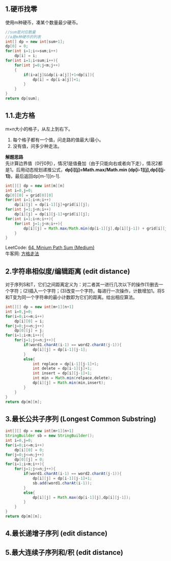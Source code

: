 ## **1.硬币找零**
使用m种硬币，凑某个数量最少硬币。
```java
//sum是对应数量
//a是m种硬币的列表
int[] dp = new int[sum+1];
dp[0] = 0;
for(int i=1;i<=sum;i++)
    dp[i] = i;
for(int i=1;i<sum;i++){
    for(int j=0;j<m;j++)
    {
        if(i>a[j]&&dp[i-a[j]]+1<dp[i]){
            dp[i] = dp[i-a[j]]+1;
        }
    }
}
return dp[sum];
```
## 1.1.走方格
m&times;n大小的格子，从左上到右下。
1. 每个格子都有一个值，问走路的值最大/最小。  
2. 没有值，问多少种走法。 
 
**解题思路**  
先计算边界值（0行0列），情况1是值叠加（由于只能向右或者向下走），情况2都是1。后用动态规划递推公式，**dp[i][j]=Math.max/Math.min (dp[i-1][j],dp[i][j-1])**，最后返回dp[m-1][n-1].
```java
int[][] dp = new int[m][n]
int i=0,j=0;
dp[0][0] = grid[0][0]
for(int i=1;i<n;i++)
    dp[i][j] = dp[i-1][j]+grid[i][j];
for(int j=1;j<n;i++)
    dp[i][j] = dp[i][j-1]+grid[i][j];
for(int i=1;i<n;i++){
    for(int j=1;j<n;i++){
        dp[i][j] = Math.max/Math.min(dp[i-1][j],dp[i][j-1]) + grid[i][j];
    }
}
```
LeetCode: [64. Minium Path Sum (Medium)](https://leetcode.com/problems/minimum-path-sum/)  
牛客网: [方格走法](https://www.nowcoder.com/questionTerminal/79b289947d854a759525dd937aa14762)  

## **2.字符串相似度/编辑距离 (edit distance)**
对于序列S和T，它们之间距离定义为：对二者其一进行几次以下的操作(1)删去一个字符；(2)插入一个字符；(3)改变一个字符。每进行一次操作，计数增加1。将S和T变为同一个字符串的最小计数即为它们的距离。给出相应算法。
```java
int[][] dp = new int[m+1][n+1]
int i=0,j=0;
for(i=0;i<=m;i++)
    dp[i][0] = i;
for(j=0;j<=n;j++)
    dp[0][j] = j;
for(i=1;i<m;i++){
    for(j=1;j<=n;j++){
        if(word1.charAt(i-1) == word2.charAt(j-1)){
            dp[i][j] = dp[i-1][j-1];
        }
        else{
            int replace = dp[i-1][j-1]+1;
            int delete = dp[i-1][j]+1;
            int insert = dp[i][j-1]+1;
            int min = Math.min(relpace,delete);
            dp[i][j] = Math.min(min,insert);
        }
    }
}
return dp[m][n];
```
## **3.最长公共子序列 (Longest Common Substring)**
```java
int[][] dp = new int[m+1][n+1]
StringBuilder sb = new StringBuilder();
int i=0,j=0;
for(i=0;i<=m;i++)
    dp[i][0] = 0;
for(j=0;j<=n;j++)
    dp[0][j] = 0;
for(i=1;i<m;i++){
    for(j=1;j<=n;j++){
        if(word1.charAt(i-1) == word2.charAt(j-1)){
            dp[i][j] = dp[i-1][j-1]+1;
            sb.add(word1.charAt(i-1));
        }
        else{
            dp[i][j] = Math.max(dp[i-1][j],dp[i][j-1]);
        }
    }
}
return dp[m][n];
```
## **4.最长递增子序列 (edit distance)**

## **5.最大连续子序列和/积 (edit distance)**